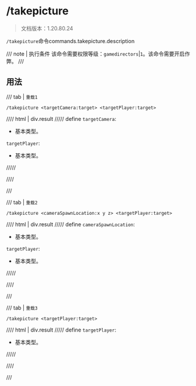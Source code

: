 # /takepicture

> 文档版本：1.20.80.24

`/takepicture`命令commands.takepicture.description

/// note | 执行条件
该命令需要权限等级：`gamedirectors`|`1`。该命令需要开启作弊。
///

## 用法

/// tab | `重载1`
```mcfunction
/takepicture <targetCamera:target> <targetPlayer:target>
```

//// html | div.result
///// define
`targetCamera`: <!-- md:samp target -->

- 基本类型。

`targetPlayer`: <!-- md:samp target -->

- 基本类型。


/////

////

///

/// tab | `重载2`
```mcfunction
/takepicture <cameraSpawnLocation:x y z> <targetPlayer:target>
```

//// html | div.result
///// define
`cameraSpawnLocation`: <!-- md:samp x y z -->

- 基本类型。

`targetPlayer`: <!-- md:samp target -->

- 基本类型。


/////

////

///

/// tab | `重载3`
```mcfunction
/takepicture <targetPlayer:target>
```

//// html | div.result
///// define
`targetPlayer`: <!-- md:samp target -->

- 基本类型。


/////

////

///
